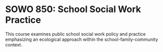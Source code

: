 # SOWO 850: School Social Work Practice

This course examines public school social work policy and practice emphasizing an ecological approach within the school-family-community context.